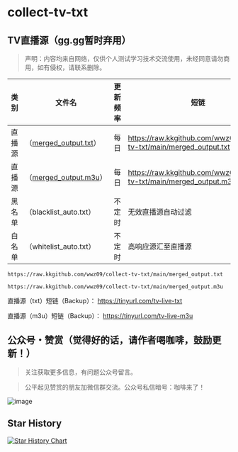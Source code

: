 # collect-tv-txt

## TV直播源（gg.gg暂时弃用）
> 声明：内容均来自网络，仅供个人测试学习技术交流使用，未经同意请勿商用，如有侵权，请联系删除。

| 类别  | 文件名  | 更新频率                                       | 短链 | 镜像   |
|-------|-------|------------------------------------------------|------------|------------|
|直播源| （[merged_output.txt](https://raw.kkgithub.com/wwz09/collect-tv-txt/main/merged_output.txt)） |每日 |https://raw.kkgithub.com/wwz09/collect-tv-txt/main/merged_output.txt| |
|直播源| （[merged_output.m3u](https://raw.kkgithub.com/wwz09/collect-tv-txt/main/merged_output.m3u)） |每日 |https://raw.kkgithub.com/wwz09/collect-tv-txt/main/merged_output.m3u| |
|黑名单| （blacklist_auto.txt） |  不定时 | 无效直播源自动过滤   | |
|白名单| （whitelist_auto.txt） |  不定时 | 高响应源汇至直播源   | |

```
https://raw.kkgithub.com/wwz09/collect-tv-txt/main/merged_output.txt
```
```
https://raw.kkgithub.com/wwz09/collect-tv-txt/main/merged_output.m3u
```
直播源（txt）短链（Backup）： https://tinyurl.com/tv-live-txt

直播源（m3u）短链（Backup）： https://tinyurl.com/tv-live-m3u


## 公众号・赞赏（觉得好的话，请作者喝咖啡，鼓励更新！）

> 关注获取更多信息，有问题公众号留言。

> 公平起见赞赏的朋友加微信群交流。公众号私信暗号：咖啡来了！

![image](./assets/Gongzhonghao+appreciate.png)

## Star History

[![Star History Chart](https://api.star-history.com/svg?repos=kimwang1978/collect-tv-txt&type=Date)](https://star-history.com/#kimwang1978/collect-tv-txt&Date)

